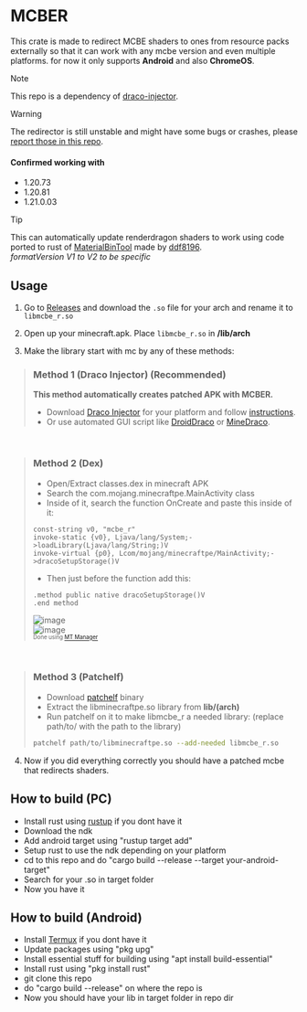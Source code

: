 # MCBER
This crate is made to redirect MCBE shaders to ones from resource packs externally so that it can work with any mcbe version and even multiple platforms.
for now it only supports **Android** and also **ChromeOS**.

> [!NOTE]
> This repo is a dependency of [draco-injector](https://github.com/mcbegamerxx954/draco-injector).<br>

> [!WARNING]
> The redirector is still unstable and might have some bugs or crashes, please [report those in this repo](https://github.com/mcbegamerxx954/mcbe_shader_redirector/issues).

#### Confirmed working with
+ 1.20.73
+ 1.20.81
+ 1.21.0.03

>[!TIP]
> This can automatically update renderdragon shaders to work using code ported to rust of [MaterialBinTool](https://github.com/ddf8196/MaterialBinTool) made by [ddf8196](https://github.com/ddf8196).<br>*formatVersion V1 to V2 to be specific*

## Usage
1. Go to [Releases](https://github.com/mcbegamerxx954/mcbe_shader_redirector/releases/latest) and download the `.so` file for your arch and rename it to `libmcbe_r.so`

2. Open up your minecraft.apk. Place `libmcbe_r.so` in **/lib/arch**

3. Make the library start with mc by any of these methods:

> ### Method 1 (Draco Injector) (Recommended)
> **This method automatically creates patched APK with MCBER.**
> + Download [Draco Injector](https://github.com/mcbegamerxx954/draco-injector/releases/tag/v0.1.7) for your platform and follow [instructions](https://github.com/Sparklight77/DroidDraco).
> + Or use automated GUI script like [DroidDraco](https://github.com/Sparklight77/DroidDraco) or [MineDraco](https://github.com/CallMeSoumya2063/MineDraco).

<br>

> ### Method 2 (Dex)
> + Open/Extract classes.dex in minecraft APK
> + Search the com.mojang.minecraftpe.MainActivity class 
> + Inside of it, search the function OnCreate and paste this inside of it:
> ```smali
> const-string v0, "mcbe_r"
> invoke-static {v0}, Ljava/lang/System;->loadLibrary(Ljava/lang/String;)V
> invoke-virtual {p0}, Lcom/mojang/minecraftpe/MainActivity;->dracoSetupStorage()V
> ```
> + Then just before the function add this: 
> ```smali
> .method public native dracoSetupStorage()V
> .end method
> ```
> ![image](https://github.com/mcbegamerxx954/mcbe_shader_redirector/assets/154642722/4549bdcf-75f3-4a3a-9afc-d7c3246a20ee)<br>
> ![image](https://github.com/mcbegamerxx954/mcbe_shader_redirector/assets/40156662/5b9ab661-c54f-4982-9baf-4ad4b3006a4b)<br>
> <sup><sub>Done using [MT Manager](https://mt2.cn/download/)</sub></sup>

<br>

> ### Method 3 (Patchelf)
> + Download [patchelf](https://github.com/NixOS/patchelf/releases/latest) binary
> + Extract the libminecraftpe.so library from **lib/(arch)**
> + Run patchelf on it to make libmcbe_r a needed library:
> (replace path/to/ with the path to the library)
> ```bash
> patchelf path/to/libminecraftpe.so --add-needed libmcbe_r.so
> ```

4. Now if you did everything correctly you should have a patched mcbe that redirects shaders.

## How to build (PC)
+ Install rust using [rustup](https://rustup.rs/) if you dont have it 
+ Download the ndk
+ Add android target using "rustup target add"
+ Setup rust to use the ndk depending on your platform
+ cd to this repo and do "cargo build --release --target your-android-target"
+ Search for your .so in target folder
+ Now you have it

## How to build (Android)
+ Install [Termux](https://f-droid.org/en/packages/com.termux/) if you dont have it
+ Update packages using "pkg upg"
+ Install essential stuff for building using "apt install build-essential"
+ Install rust using "pkg install rust"
+ git clone this repo
+ do "cargo build --release" on where the repo is
+ Now you should have your lib in target folder in repo dir
